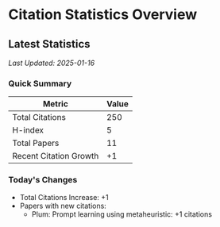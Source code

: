# Citation Statistics Overview

## Latest Statistics
*Last Updated: 2025-01-16*

### Quick Summary
| Metric | Value |
| ------ | ----- |
| Total Citations | 250 |
| H-index | 5 |
| Total Papers | 11 |
| Recent Citation Growth | +1 |

### Today's Changes
- Total Citations Increase: +1
- Papers with new citations:
  - Plum: Prompt learning using metaheuristic: +1 citations